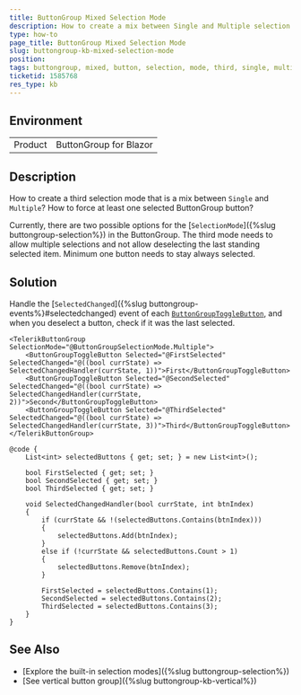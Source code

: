 ```yaml
---
title: ButtonGroup Mixed Selection Mode
description: How to create a mix between Single and Multiple selection modes in Blazor ButtonGroup.
type: how-to
page_title: ButtonGroup Mixed Selection Mode
slug: buttongroup-kb-mixed-selection-mode
position: 
tags: buttongroup, mixed, button, selection, mode, third, single, multiple
ticketid: 1585768
res_type: kb
---
```


## Environment

<table>
	<tbody>
		<tr>
			<td>Product</td>
			<td>ButtonGroup for Blazor</td>
		</tr>
	</tbody>
</table>

## Description

How to create a third selection mode that is a mix between `Single` and `Multiple`? How to force at least one selected ButtonGroup button?

Currently, there are two possible options for the [`SelectionMode`]({%slug buttongroup-selection%}) in the ButtonGroup. The third mode needs to allow multiple selections and not allow deselecting the last standing selected item. Minimum one button needs to stay always selected.

## Solution

Handle the [`SelectedChanged`]({%slug buttongroup-events%}#selectedchanged) event of each [`ButtonGroupToggleButton`](https://docs.telerik.com/blazor-ui/api/Telerik.Blazor.Components.ButtonGroupToggleButton), and when you deselect a button, check if it was the last selected.

````CSHTML
<TelerikButtonGroup SelectionMode="@ButtonGroupSelectionMode.Multiple">
    <ButtonGroupToggleButton Selected="@FirstSelected" SelectedChanged="@((bool currState) => SelectedChangedHandler(currState, 1))">First</ButtonGroupToggleButton>
    <ButtonGroupToggleButton Selected="@SecondSelected" SelectedChanged="@((bool currState) => SelectedChangedHandler(currState, 2))">Second</ButtonGroupToggleButton>
    <ButtonGroupToggleButton Selected="@ThirdSelected" SelectedChanged="@((bool currState) => SelectedChangedHandler(currState, 3))">Third</ButtonGroupToggleButton>
</TelerikButtonGroup>

@code {
    List<int> selectedButtons { get; set; } = new List<int>();

    bool FirstSelected { get; set; }
    bool SecondSelected { get; set; }
    bool ThirdSelected { get; set; }

    void SelectedChangedHandler(bool currState, int btnIndex)
    {
        if (currState && !(selectedButtons.Contains(btnIndex)))
        {
            selectedButtons.Add(btnIndex);
        }
        else if (!currState && selectedButtons.Count > 1)
        {
            selectedButtons.Remove(btnIndex);
        }

        FirstSelected = selectedButtons.Contains(1);
        SecondSelected = selectedButtons.Contains(2);
        ThirdSelected = selectedButtons.Contains(3);
    }
}
````

## See Also

* [Explore the built-in selection modes]({%slug buttongroup-selection%})
* [See vertical button group]({%slug buttongroup-kb-vertical%})